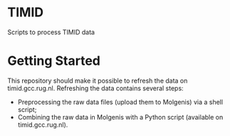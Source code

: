 # TIMID
Scripts to process TIMID data

# Getting Started
This repository should make it possible to refresh the data on timid.gcc.rug.nl. 
Refreshing the data contains several steps:
- Preprocessing the raw data files (upload them to Molgenis) via a shell script;
- Combining the raw data in Molgenis with a Python script (available on timid.gcc.rug.nl).
